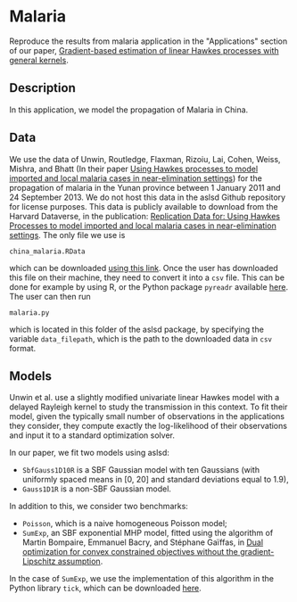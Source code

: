 # Malaria
Reproduce the results from malaria application in the "Applications" section of our paper, [Gradient-based estimation of linear Hawkes processes with general kernels](https://arxiv.org/abs/2111.10637).

## Description
In this application, we model the propagation of Malaria in China.  

## Data
We use the data of Unwin, Routledge, Flaxman, Rizoiu, Lai, Cohen, Weiss, Mishra, and Bhatt (In their paper [Using Hawkes processes to model imported and local malaria cases in near-elimination settings](https://journals.plos.org/ploscompbiol/article?id=10.1371/journal.pcbi.1008830)) for the propagation of malaria in the Yunan province between 1 January 2011
and 24 September 2013. We do not host this data in the aslsd Github repository for license purposes. This data is publicly available to download from the Harvard Dataverse, in the publication: [Replication Data for: Using Hawkes Processes to model imported and local malaria cases in near-elimination settings](https://dataverse.harvard.edu/dataset.xhtml?persistentId=doi:10.7910/DVN/YPRLIL).
The only file we use is
```
china_malaria.RData
```

which can be downloaded [using this link](https://dataverse.harvard.edu/api/access/datafile/4443458).
Once the user has downloaded this file on their machine, they need to convert it into a `csv` file. This can be done for example by using R, or the Python package `pyreadr` available [here](https://pypi.org/project/pyreadr/).
The user can then run 
```
malaria.py
```
which is located in this folder of the aslsd package, by specifying the variable `data_filepath`, which is the path to the downloaded data in `csv` format.


## Models
Unwin et al. use a slightly modified univariate linear Hawkes model with a delayed Rayleigh kernel to study the transmission in this context. To fit their
model, given the typically small number of observations in the applications they consider, they compute exactly the log-likelihood of their observations and input it to a standard optimization
solver.

In our paper, we fit two models using aslsd: 
* `SbfGauss1D10R` is a SBF Gaussian model with ten Gaussians
(with uniformly spaced means in [0, 20] and standard deviations equal to 1.9),
* `Gauss1D1R` is a non-SBF Gaussian model. 

In addition to this, we consider two benchmarks: 
* `Poisson`, which is a naive homogeneous Poisson model;
* `SumExp`, an SBF exponential MHP model, fitted using the algorithm of Martin Bompaire, Emmanuel Bacry, and Stéphane Gaïffas, in [Dual optimization for convex constrained objectives without the gradient-Lipschitz assumption](https://arxiv.org/abs/1807.03545#:~:text=Dual%20optimization%20for%20convex%20constrained%20objectives%20without%20the%20gradient%2DLipschitz%20assumption,-Martin%20Bompaire%2C%20Emmanuel&text=The%20minimization%20of%20convex%20objectives,finite%20sums%20of%20convex%20functions.). 

In the case of `SumExp`, we use the implementation of this algorithm in the Python library `tick`, which can be downloaded [here](https://github.com/X-DataInitiative/tick).